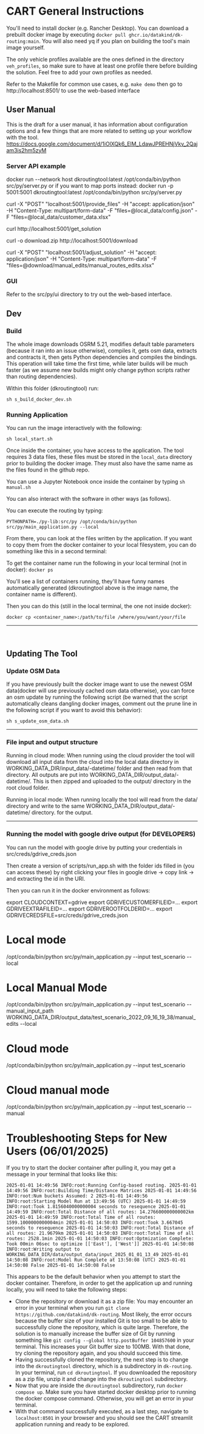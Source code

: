 
# CART General Instructions

You'll need to install docker (e.g. Rancher Desktop). You can download a prebuilt docker image by executing `docker pull ghcr.io/datakind/dk-routing:main`. You will also need yq if you plan on building the tool's main image yourself.

The only vehicle profiles available are the ones defined in the directory `veh_profiles`, so make sure to have at least one profile there before building the solution. Feel free to add your own profiles as needed.

Refer to the Makefile for common use cases, e.g.
`make demo`
then go to http://localhost:8501/ to use the web-based interface

## User Manual
This is the draft for a user manual, it has information about configuration options and a few things that are more related to setting up your workflow with the tool.
https://docs.google.com/document/d/1iOlXQk6_ElM_LdawJPREHNjVkv_2Qajam3is2hm5zyM

### Server API example
docker run --network host dkroutingtool:latest /opt/conda/bin/python src/py/server.py
or if you want to map ports instead: 
docker run -p 5001:5001 dkroutingtool:latest /opt/conda/bin/python src/py/server.py

curl -X "POST" "localhost:5001/provide_files" -H "accept: application/json" -H "Content-Type: multipart/form-data" -F "files=@local_data/config.json" -F "files=@local_data/customer_data.xlsx"

curl http://localhost:5001/get_solution

curl -o download.zip http://localhost:5001/download

curl -X "POST" "localhost:5001/adjust_solution" -H "accept: application/json" -H "Content-Type: multipart/form-data" -F "files=@download/manual_edits/manual_routes_edits.xlsx"

### GUI

Refer to the src/py/ui directory to try out the web-based interface.

## Dev

### Build
The whole image downloads OSRM 5.21, modifies default table parameters (because it ran into an issue otherwise),
compiles it, gets osm data, extracts and contracts it, then gets Python dependencies and compiles the bindings. This operation will take time the first time, while later builds will be much faster (as we assume new builds might only change python scripts rather than routing dependencies).

Within this folder (dkroutingtool) run:

`sh s_build_docker_dev.sh`


### Running Application
You can run the image interactively with the following:

`sh local_start.sh`

Once inside the container,  you have access to the application. The tool requires 3 data files, these files must be stored in the `local_data` directory prior to building the docker image. They must also have the same name as the files found in the github repo.

You can use a Jupyter Notebook once inside the container by typing
`sh manual.sh`

You can also interact with the software in other ways (as follows).

You can execute the routing by typing:

`PYTHONPATH=./py-lib:src/py /opt/conda/bin/python src/py/main_application.py --local`

From there, you can look at the files written by the application. If you want to copy them from the docker container to your local filesystem, you can do something like this in a second terminal:

To get the container name run the following in your local terminal (not in docker):
`docker ps`

You'll see a list of containers running, they'll have funny names automatically generated (dkroutingtool above is the image name, the container name is different).

 Then you can do this (still in the local terminal, the one not inside docker):

`docker cp <container_name>:/path/to/file /where/you/want/your/file`

------------------------------------------------------------------------------------------

<br>

## Updating The Tool

### Update OSM Data
If you have previously built the docker image want to use the newest OSM data(docker will use previously cached osm
data otherwise), you can force an osm update by running the following script (be warned that the script automatically cleans dangling docker images, comment out the prune line in the following script if you want to avoid this behavior):

`sh s_update_osm_data.sh`
<br>

-----------------------------------------------------------
### File input and output structure

Running in cloud mode:
When running using the cloud provider the tool will download all input data from the cloud
into the local data directory in WORKING_DATA_DIR/input_data/<scenario>-datetime/ folder and
then read from that directory. All outputs are put into WORKING_DATA_DIR/output_data/<scenario>-datetime/.
This is then zipped and uploaded to the output/ directory in the root cloud folder.

Running in local mode:
When running locally the tool will read from the data/ directory and write to the same
WORKING_DATA_DIR/output_data/<scenario>-datetime/ directory. for the output.

------------------------------------------------------------------------------
### Running the model with google drive output (for DEVELOPERS)
You can run the model with google drive by putting your credentials in src/creds/gdrive_creds.json

Then create a version of scripts/run_app.sh with the folder ids filled in (you can access these) by right
clicking your files in google drive -> copy link -> and extracting the id in the URI.

Then you can run it in the docker environment as follows:

export CLOUDCONTEXT=gdrive
export GDRIVECUSTOMERFILEID=...
export GDRIVEEXTRAFILEID=...
export GDRIVEROOTFOLDERID=...
export GDRIVECREDSFILE=src/creds/gdrive_creds.json

# Local mode
/opt/conda/bin/python src/py/main_application.py --input test_scenario --local

# Local Manual Mode
/opt/conda/bin/python src/py/main_application.py --input test_scenario --manual_input_path WORKING_DATA_DIR/output_data/test_scenario_2022_09_16_19_38/manual_edits --local

# Cloud mode
/opt/conda/bin/python src/py/main_application.py --input test_scenario

# Cloud manual mode
/opt/conda/bin/python src/py/main_application.py --input test_scenario --manual

# Troubleshooting Steps for New Users (06/01/2025)
If you try to start the docker container after pulling it, you may get a message in your terminal that looks like this:

`2025-01-01 14:49:56 INFO:root:Running Config-based routing.
2025-01-01 14:49:56 INFO:root:Building Time/Distance Matrices
2025-01-01 14:49:56 INFO:root:Num buckets Assumed: 2
2025-01-01 14:49:56 INFO:root:Starting Model Run at 13:49:56 (UTC)
2025-01-01 14:49:59 INFO:root:Took 1.8156040000000004 seconds to resequence
2025-01-01 14:49:59 INFO:root:Total Distance of all routes: 14.276600000000002km
2025-01-01 14:49:59 INFO:root:Total Time of all routes: 1599.1000000000004min
2025-01-01 14:50:03 INFO:root:Took 3.667045 seconds to resequence
2025-01-01 14:50:03 INFO:root:Total Distance of all routes: 21.9679km
2025-01-01 14:50:03 INFO:root:Total Time of all routes: 2528.1min
2025-01-01 14:50:03 INFO:root:Optmization Complete: Took 00min 06sec to optimize [['East'], ['West']]
2025-01-01 14:50:08 INFO:root:Writing output to WORKING_DATA_DIR/data/output_data/input_2025_01_01_13_49
2025-01-01 14:50:08 INFO:root:Model Run Complete at 13:50:08 (UTC)
2025-01-01 14:50:08 False
2025-01-01 14:50:08 False`

This appears to be the default behavior when you attempt to start the docker container. Therefore, in order to get the application up and running locally, you will need to take the following steps:

- Clone the repository or download it as a zip file: You may encounter an error in your terminal when you run `git clone https://github.com/datakind/dk-routing`. Most likely, the error occurs because the buffer size of your installed Git is too small to be able to successfully clone the repository, which is quite large. Therefore, the solution is to manually increase the buffer size of Git by running something like `git config --global http.postBuffer 104857600` in your terminal. This increases your Git buffer size to 100MB. With that done, try cloning the repository again, and you should succeed this time. 
- Having successfully cloned the repository, the next step is to change into the `dkroutingtool` directory, which is a subdirectory in `dk-routing`. In your terminal, run `cd dkroutingtool`. If you downloaded the repository as a zip file, unzip it and change into the `dkroutingtool` subdirectory.
- Now that you are inside the `dkroutingtool` subdirectory, run `docker compose up`. Make sure you have started docker desktop prior to running the docker compose command. Otherwise, you will get an error in your terminal.
- With that command successfully executed, as a last step, navigate to `localhost:8501` in your browser and you should see the CART streamlit application running and ready to be explored.
